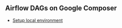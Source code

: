 ## Airflow DAGs on Google Composer
- [Setup local environment](https://www.notion.so/sipherhq/Set-up-testing-environment-457507e4129943aeb57e354384f61b08)
